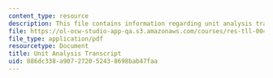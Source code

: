 ```yaml
---
content_type: resource
description: This file contains information regarding unit analysis transcript.
file: https://ol-ocw-studio-app-qa.s3.amazonaws.com/courses/res-tll-004-stem-concept-videos-fall-2013/886dc338a907272052438698bab47faa_MITRES_TLL-004F13_UnitAnal.pdf
file_type: application/pdf
resourcetype: Document
title: Unit Analysis Transcript
uid: 886dc338-a907-2720-5243-8698bab47faa
---
```


